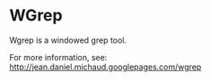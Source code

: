 # WGrep #

Wgrep is a windowed grep tool.

For more information, see: http://jean.daniel.michaud.googlepages.com/wgrep